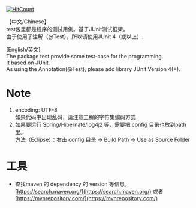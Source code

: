[![HitCount](http://hits.dwyl.com/youngzhu/CollectionCode4Java.svg)](http://hits.dwyl.com/youngzhu/CollectionCode4Java)

【中文/Chinese】  
test包里都是程序的测试用例。基于JUnit测试框架。  
由于使用了注解（@Test），所以请使用JUnit 4（或以上）.

[English/英文]  
The package test provide some test-case for the programming.  
It based on JUnit.  
As using the Annotation(@Test), please add library JUnit Version 4(+).

# Note 
1. encoding: UTF-8  
    如果代码中出现乱码，请注意工程的字符集编码方式
2. 如果要运行 Spring/Hibernate/log4j2 等，需要把 config 目录也放到path里。  
    方法（Eclipse）：右击 config 目录 -> Build Path -> Use as Source Folder

# 工具
- 查找maven 的 dependency 的 version 等信息，[https://search.maven.org/](https://search.maven.org/) 或者 [https://mvnrepository.com/](https://mvnrepository.com/)
